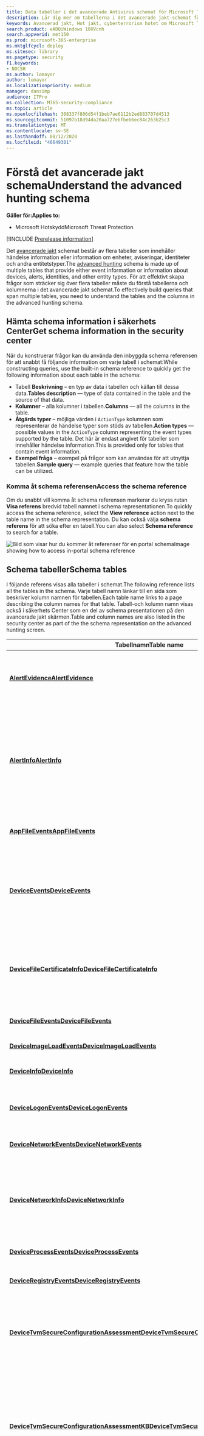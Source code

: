 ```yaml
---
title: Data tabeller i det avancerade Antivirus schemat för Microsoft Threat Protection
description: Lär dig mer om tabellerna i det avancerade jakt-schemat för att förstå de data du kan använda för att få frågor mot jakt efter
keywords: Avancerad jakt, Hot jakt, cyberterrorism hotet om Microsoft Threat Protection, Microsoft 365, MTP, m365, sökning, frågor, telemetri, schema referens, kusto, tabell, data
search.product: eADQiWindows 10XVcnh
search.appverid: met150
ms.prod: microsoft-365-enterprise
ms.mktglfcycl: deploy
ms.sitesec: library
ms.pagetype: security
f1.keywords:
- NOCSH
ms.author: lomayor
author: lomayor
ms.localizationpriority: medium
manager: dansimp
audience: ITPro
ms.collection: M365-security-compliance
ms.topic: article
ms.openlocfilehash: 308337f806d54f1beb7ae6112b2ed883707d4513
ms.sourcegitcommit: 51097b18d94da20aa727ebfbeb6ec84c263b25c3
ms.translationtype: MT
ms.contentlocale: sv-SE
ms.lasthandoff: 08/12/2020
ms.locfileid: "46649301"
---
```

# <a name="understand-the-advanced-hunting-schema"></a><span data-ttu-id="8ade1-104">Förstå det avancerade jakt schema</span><span class="sxs-lookup"><span data-stu-id="8ade1-104">Understand the advanced hunting schema</span></span>

<span data-ttu-id="8ade1-105">**Gäller för:**</span><span class="sxs-lookup"><span data-stu-id="8ade1-105">**Applies to:**</span></span>
- <span data-ttu-id="8ade1-106">Microsoft Hotskydd</span><span class="sxs-lookup"><span data-stu-id="8ade1-106">Microsoft Threat Protection</span></span>

[!INCLUDE [Prerelease information](../includes/prerelease.md)]

<span data-ttu-id="8ade1-107">Det [avancerade jakt](advanced-hunting-overview.md) schemat består av flera tabeller som innehåller händelse information eller information om enheter, aviseringar, identiteter och andra entitetstyper.</span><span class="sxs-lookup"><span data-stu-id="8ade1-107">The [advanced hunting](advanced-hunting-overview.md) schema is made up of multiple tables that provide either event information or information about devices, alerts, identities, and other entity types.</span></span> <span data-ttu-id="8ade1-108">För att effektivt skapa frågor som sträcker sig över flera tabeller måste du förstå tabellerna och kolumnerna i det avancerade jakt schemat.</span><span class="sxs-lookup"><span data-stu-id="8ade1-108">To effectively build queries that span multiple tables, you need to understand the tables and the columns in the advanced hunting schema.</span></span>

## <a name="get-schema-information-in-the-security-center"></a><span data-ttu-id="8ade1-109">Hämta schema information i säkerhets Center</span><span class="sxs-lookup"><span data-stu-id="8ade1-109">Get schema information in the security center</span></span>
<span data-ttu-id="8ade1-110">När du konstruerar frågor kan du använda den inbyggda schema referensen för att snabbt få följande information om varje tabell i schemat:</span><span class="sxs-lookup"><span data-stu-id="8ade1-110">While constructing queries, use the built-in schema reference to quickly get the following information about each table in the schema:</span></span>

- <span data-ttu-id="8ade1-111">Tabell **Beskrivning** – en typ av data i tabellen och källan till dessa data.</span><span class="sxs-lookup"><span data-stu-id="8ade1-111">**Tables description** — type of data contained in the table and the source of that data.</span></span>
- <span data-ttu-id="8ade1-112">**Kolumner** – alla kolumner i tabellen.</span><span class="sxs-lookup"><span data-stu-id="8ade1-112">**Columns** — all the columns in the table.</span></span>
- <span data-ttu-id="8ade1-113">**Åtgärds typer** – möjliga värden i `ActionType` kolumnen som representerar de händelse typer som stöds av tabellen.</span><span class="sxs-lookup"><span data-stu-id="8ade1-113">**Action types** — possible values in the `ActionType` column representing the event types supported by the table.</span></span> <span data-ttu-id="8ade1-114">Det här är endast angivet för tabeller som innehåller händelse information.</span><span class="sxs-lookup"><span data-stu-id="8ade1-114">This is provided only for tables that contain event information.</span></span>
- <span data-ttu-id="8ade1-115">**Exempel fråga** – exempel på frågor som kan användas för att utnyttja tabellen.</span><span class="sxs-lookup"><span data-stu-id="8ade1-115">**Sample query** — example queries that feature how the table can be utilized.</span></span>

### <a name="access-the-schema-reference"></a><span data-ttu-id="8ade1-116">Komma åt schema referensen</span><span class="sxs-lookup"><span data-stu-id="8ade1-116">Access the schema reference</span></span>
<span data-ttu-id="8ade1-117">Om du snabbt vill komma åt schema referensen markerar du kryss rutan **Visa referens** bredvid tabell namnet i schema representationen.</span><span class="sxs-lookup"><span data-stu-id="8ade1-117">To quickly access the schema reference, select the **View reference** action next to the table name in the schema representation.</span></span> <span data-ttu-id="8ade1-118">Du kan också välja **schema referens** för att söka efter en tabell.</span><span class="sxs-lookup"><span data-stu-id="8ade1-118">You can also select **Schema reference** to search for a table.</span></span>   

![<span data-ttu-id="8ade1-119">Bild som visar hur du kommer åt referenser för en portal schema</span><span class="sxs-lookup"><span data-stu-id="8ade1-119">Image showing how to access in-portal schema reference</span></span> ](../../media/mtp-ah/ah-reference.png) 

## <a name="schema-tables"></a><span data-ttu-id="8ade1-120">Schema tabeller</span><span class="sxs-lookup"><span data-stu-id="8ade1-120">Schema tables</span></span>
<span data-ttu-id="8ade1-121">I följande referens visas alla tabeller i schemat.</span><span class="sxs-lookup"><span data-stu-id="8ade1-121">The following reference lists all the tables in the schema.</span></span> <span data-ttu-id="8ade1-122">Varje tabell namn länkar till en sida som beskriver kolumn namnen för tabellen.</span><span class="sxs-lookup"><span data-stu-id="8ade1-122">Each table name links to a page describing the column names for that table.</span></span> <span data-ttu-id="8ade1-123">Tabell-och kolumn namn visas också i säkerhets Center som en del av schema presentationen på den avancerade jakt skärmen.</span><span class="sxs-lookup"><span data-stu-id="8ade1-123">Table and column names are also listed in the security center as part of the the schema representation on the advanced hunting screen.</span></span>

| <span data-ttu-id="8ade1-124">Tabellnamn</span><span class="sxs-lookup"><span data-stu-id="8ade1-124">Table name</span></span> | <span data-ttu-id="8ade1-125">Beskrivning</span><span class="sxs-lookup"><span data-stu-id="8ade1-125">Description</span></span> |
|------------|-------------|
| <span data-ttu-id="8ade1-126">**[AlertEvidence](advanced-hunting-alertevidence-table.md)**</span><span class="sxs-lookup"><span data-stu-id="8ade1-126">**[AlertEvidence](advanced-hunting-alertevidence-table.md)**</span></span> | <span data-ttu-id="8ade1-127">Filer, IP-adresser, URL: er, användare eller enheter associerade med aviseringar</span><span class="sxs-lookup"><span data-stu-id="8ade1-127">Files, IP addresses, URLs, users, or devices associated with alerts</span></span> |
| <span data-ttu-id="8ade1-128">**[AlertInfo](advanced-hunting-alertinfo-table.md)**</span><span class="sxs-lookup"><span data-stu-id="8ade1-128">**[AlertInfo](advanced-hunting-alertinfo-table.md)**</span></span> | <span data-ttu-id="8ade1-129">Aviseringar från Microsoft Defender ATP, Office 365 ATP, Microsoft Cloud App Security och Azure ATP, inklusive allvarlighets grad information och kategorisering av hotet</span><span class="sxs-lookup"><span data-stu-id="8ade1-129">Alerts from Microsoft Defender ATP, Office 365 ATP, Microsoft Cloud App Security, and Azure ATP, including severity information and threat categorization</span></span>  |
| <span data-ttu-id="8ade1-130">**[AppFileEvents](advanced-hunting-appfileevents-table.md)**</span><span class="sxs-lookup"><span data-stu-id="8ade1-130">**[AppFileEvents](advanced-hunting-appfileevents-table.md)**</span></span> | <span data-ttu-id="8ade1-131">Filrelaterade aktiviteter i moln program och-tjänster</span><span class="sxs-lookup"><span data-stu-id="8ade1-131">File-related activities in cloud apps and services</span></span> |
| <span data-ttu-id="8ade1-132">**[DeviceEvents](advanced-hunting-deviceevents-table.md)**</span><span class="sxs-lookup"><span data-stu-id="8ade1-132">**[DeviceEvents](advanced-hunting-deviceevents-table.md)**</span></span> | <span data-ttu-id="8ade1-133">Flera händelse typer, inklusive händelser som utlöses av säkerhets kontroller som Windows Defender Antivirus och sårbarhets skydd</span><span class="sxs-lookup"><span data-stu-id="8ade1-133">Multiple event types, including events triggered by security controls such as Windows Defender Antivirus and exploit protection</span></span> |
| <span data-ttu-id="8ade1-134">**[DeviceFileCertificateInfo](advanced-hunting-DeviceFileCertificateInfo-table.md)**</span><span class="sxs-lookup"><span data-stu-id="8ade1-134">**[DeviceFileCertificateInfo](advanced-hunting-DeviceFileCertificateInfo-table.md)**</span></span> | <span data-ttu-id="8ade1-135">Certifikat information för signerade filer som hämtats från certifikat verifierings händelser för slut punkter</span><span class="sxs-lookup"><span data-stu-id="8ade1-135">Certificate information of signed files obtained from certificate verification events on endpoints</span></span> |
| <span data-ttu-id="8ade1-136">**[DeviceFileEvents](advanced-hunting-devicefileevents-table.md)**</span><span class="sxs-lookup"><span data-stu-id="8ade1-136">**[DeviceFileEvents](advanced-hunting-devicefileevents-table.md)**</span></span> | <span data-ttu-id="8ade1-137">Skapa, ändra och andra fil Systems händelser</span><span class="sxs-lookup"><span data-stu-id="8ade1-137">File creation, modification, and other file system events</span></span> |
| <span data-ttu-id="8ade1-138">**[DeviceImageLoadEvents](advanced-hunting-deviceimageloadevents-table.md)**</span><span class="sxs-lookup"><span data-stu-id="8ade1-138">**[DeviceImageLoadEvents](advanced-hunting-deviceimageloadevents-table.md)**</span></span> | <span data-ttu-id="8ade1-139">DLL laddar in händelser</span><span class="sxs-lookup"><span data-stu-id="8ade1-139">DLL loading events</span></span> |
| <span data-ttu-id="8ade1-140">**[DeviceInfo](advanced-hunting-deviceinfo-table.md)**</span><span class="sxs-lookup"><span data-stu-id="8ade1-140">**[DeviceInfo](advanced-hunting-deviceinfo-table.md)**</span></span> | <span data-ttu-id="8ade1-141">Maskin information, inklusive OS-information</span><span class="sxs-lookup"><span data-stu-id="8ade1-141">Machine information, including OS information</span></span> |
| <span data-ttu-id="8ade1-142">**[DeviceLogonEvents](advanced-hunting-devicelogonevents-table.md)**</span><span class="sxs-lookup"><span data-stu-id="8ade1-142">**[DeviceLogonEvents](advanced-hunting-devicelogonevents-table.md)**</span></span> | <span data-ttu-id="8ade1-143">Inloggnings händelser och andra autentiseringsförsök för enheter</span><span class="sxs-lookup"><span data-stu-id="8ade1-143">Sign-ins and other authentication events on devices</span></span> |
| <span data-ttu-id="8ade1-144">**[DeviceNetworkEvents](advanced-hunting-devicenetworkevents-table.md)**</span><span class="sxs-lookup"><span data-stu-id="8ade1-144">**[DeviceNetworkEvents](advanced-hunting-devicenetworkevents-table.md)**</span></span> | <span data-ttu-id="8ade1-145">Nätverks anslutning och relaterade händelser</span><span class="sxs-lookup"><span data-stu-id="8ade1-145">Network connection and related events</span></span> |
| <span data-ttu-id="8ade1-146">**[DeviceNetworkInfo](advanced-hunting-devicenetworkinfo-table.md)**</span><span class="sxs-lookup"><span data-stu-id="8ade1-146">**[DeviceNetworkInfo](advanced-hunting-devicenetworkinfo-table.md)**</span></span> | <span data-ttu-id="8ade1-147">Nätverks egenskaper för datorer, inklusive adaptrar, IP-och MAC-adresser samt anslutna nätverk och domäner</span><span class="sxs-lookup"><span data-stu-id="8ade1-147">Network properties of machines, including adapters, IP and MAC addresses, as well as connected networks and domains</span></span> |
| <span data-ttu-id="8ade1-148">**[DeviceProcessEvents](advanced-hunting-deviceprocessevents-table.md)**</span><span class="sxs-lookup"><span data-stu-id="8ade1-148">**[DeviceProcessEvents](advanced-hunting-deviceprocessevents-table.md)**</span></span> | <span data-ttu-id="8ade1-149">Skapa och relaterade händelser</span><span class="sxs-lookup"><span data-stu-id="8ade1-149">Process creation and related events</span></span> |
| <span data-ttu-id="8ade1-150">**[DeviceRegistryEvents](advanced-hunting-deviceregistryevents-table.md)**</span><span class="sxs-lookup"><span data-stu-id="8ade1-150">**[DeviceRegistryEvents](advanced-hunting-deviceregistryevents-table.md)**</span></span> | <span data-ttu-id="8ade1-151">Skapa och ändra register poster</span><span class="sxs-lookup"><span data-stu-id="8ade1-151">Creation and modification of registry entries</span></span> |
| <span data-ttu-id="8ade1-152">**[DeviceTvmSecureConfigurationAssessment](advanced-hunting-devicetvmsecureconfigurationassessment-table.md)**</span><span class="sxs-lookup"><span data-stu-id="8ade1-152">**[DeviceTvmSecureConfigurationAssessment](advanced-hunting-devicetvmsecureconfigurationassessment-table.md)**</span></span> | <span data-ttu-id="8ade1-153">Hot & sårbarhet hantera utvärderings händelser som visar status för olika säkerhetskonfigurationer på enheter</span><span class="sxs-lookup"><span data-stu-id="8ade1-153">Threat & Vulnerability Management assessment events, indicating the status of various security configurations on devices</span></span> |
| <span data-ttu-id="8ade1-154">**[DeviceTvmSecureConfigurationAssessmentKB](advanced-hunting-devicetvmsecureconfigurationassessmentkb-table.md)**</span><span class="sxs-lookup"><span data-stu-id="8ade1-154">**[DeviceTvmSecureConfigurationAssessmentKB](advanced-hunting-devicetvmsecureconfigurationassessmentkb-table.md)**</span></span> | <span data-ttu-id="8ade1-155">Kunskaps bas för olika säkerhetskonfigurationer som används av hotet & sårbarhets hantering för att utvärdera enheter; inkluderar mappningar till olika standarder och benchmarks</span><span class="sxs-lookup"><span data-stu-id="8ade1-155">Knowledge base of various security configurations used by Threat & Vulnerability Management to assess devices; includes mappings to various standards and benchmarks</span></span>  |
| <span data-ttu-id="8ade1-156">**[DeviceTvmSoftwareInventoryVulnerabilities](advanced-hunting-devicetvmsoftwareinventoryvulnerabilities-table.md)**</span><span class="sxs-lookup"><span data-stu-id="8ade1-156">**[DeviceTvmSoftwareInventoryVulnerabilities](advanced-hunting-devicetvmsoftwareinventoryvulnerabilities-table.md)**</span></span> | <span data-ttu-id="8ade1-157">Inventering av program vara på enheter samt eventuella kända säkerhets problem i dessa program varu produkter</span><span class="sxs-lookup"><span data-stu-id="8ade1-157">Inventory of software on devices as well as any known vulnerabilities in these software products</span></span> |
| <span data-ttu-id="8ade1-158">**[DeviceTvmSoftwareVulnerabilitiesKB](advanced-hunting-devicetvmsoftwarevulnerabilitieskb-table.md)**</span><span class="sxs-lookup"><span data-stu-id="8ade1-158">**[DeviceTvmSoftwareVulnerabilitiesKB](advanced-hunting-devicetvmsoftwarevulnerabilitieskb-table.md)**</span></span> | <span data-ttu-id="8ade1-159">Kunskaps basen för offentligt avgivna säkerhets problem, inklusive om en utnyttjande-kod är allmänt tillgänglig</span><span class="sxs-lookup"><span data-stu-id="8ade1-159">Knowledge base of publicly disclosed vulnerabilities, including whether exploit code is publicly available</span></span> |
| <span data-ttu-id="8ade1-160">**[EmailAttachmentInfo](advanced-hunting-emailattachmentinfo-table.md)**</span><span class="sxs-lookup"><span data-stu-id="8ade1-160">**[EmailAttachmentInfo](advanced-hunting-emailattachmentinfo-table.md)**</span></span> | <span data-ttu-id="8ade1-161">Information om bifogade filer i e-postmeddelanden</span><span class="sxs-lookup"><span data-stu-id="8ade1-161">Information about files attached to emails</span></span> |
| <span data-ttu-id="8ade1-162">**[EmailEvents](advanced-hunting-emailevents-table.md)**</span><span class="sxs-lookup"><span data-stu-id="8ade1-162">**[EmailEvents](advanced-hunting-emailevents-table.md)**</span></span> | <span data-ttu-id="8ade1-163">Microsoft 365-e-posthändelser, inklusive händelser för e-postleverans och blockering</span><span class="sxs-lookup"><span data-stu-id="8ade1-163">Microsoft 365 email events, including email delivery and blocking events</span></span> |
| <span data-ttu-id="8ade1-164">**[EmailPostDeliveryEvents](advanced-hunting-emailpostdeliveryevents-table.md)**</span><span class="sxs-lookup"><span data-stu-id="8ade1-164">**[EmailPostDeliveryEvents](advanced-hunting-emailpostdeliveryevents-table.md)**</span></span> | <span data-ttu-id="8ade1-165">Säkerhets händelser som inträffar efter leverans efter att Microsoft 365 har levererat e-postmeddelandet till mottagar post lådan</span><span class="sxs-lookup"><span data-stu-id="8ade1-165">Security events that occur post-delivery, after Microsoft 365 has delivered the emails to the recipient mailbox</span></span> |
| <span data-ttu-id="8ade1-166">**[EmailUrlInfo](advanced-hunting-emailurlinfo-table.md)**</span><span class="sxs-lookup"><span data-stu-id="8ade1-166">**[EmailUrlInfo](advanced-hunting-emailurlinfo-table.md)**</span></span> | <span data-ttu-id="8ade1-167">Information om URL: er för e-postmeddelanden</span><span class="sxs-lookup"><span data-stu-id="8ade1-167">Information about URLs on emails</span></span> |
| <span data-ttu-id="8ade1-168">**[IdentityInfo](advanced-hunting-identityinfo-table.md)**</span><span class="sxs-lookup"><span data-stu-id="8ade1-168">**[IdentityInfo](advanced-hunting-identityinfo-table.md)**</span></span> | <span data-ttu-id="8ade1-169">Konto information från olika källor, inklusive Azure Active Directory</span><span class="sxs-lookup"><span data-stu-id="8ade1-169">Account information from various sources, including Azure Active Directory</span></span> |
| <span data-ttu-id="8ade1-170">**[IdentityLogonEvents](advanced-hunting-identitylogonevents-table.md)**</span><span class="sxs-lookup"><span data-stu-id="8ade1-170">**[IdentityLogonEvents](advanced-hunting-identitylogonevents-table.md)**</span></span> | <span data-ttu-id="8ade1-171">Autentiseringsproblem för Active Directory och Microsoft Online-tjänster</span><span class="sxs-lookup"><span data-stu-id="8ade1-171">Authentication events on Active Directory and Microsoft online services</span></span> |
| <span data-ttu-id="8ade1-172">**[IdentityQueryEvents](advanced-hunting-identityqueryevents-table.md)**</span><span class="sxs-lookup"><span data-stu-id="8ade1-172">**[IdentityQueryEvents](advanced-hunting-identityqueryevents-table.md)**</span></span> | <span data-ttu-id="8ade1-173">Fråge aktiviteter utförs mot Active Directory-objekt, till exempel användare, grupper, enheter och domäner</span><span class="sxs-lookup"><span data-stu-id="8ade1-173">Query activities performed against Active Directory objects, such as users, groups, devices, and domains</span></span> |

## <a name="related-topics"></a><span data-ttu-id="8ade1-174">Relaterade ämnen</span><span class="sxs-lookup"><span data-stu-id="8ade1-174">Related topics</span></span>
- [<span data-ttu-id="8ade1-175">Översikt över avancerad jakt</span><span class="sxs-lookup"><span data-stu-id="8ade1-175">Advanced hunting overview</span></span>](advanced-hunting-overview.md)
- [<span data-ttu-id="8ade1-176">Lär dig frågespråket</span><span class="sxs-lookup"><span data-stu-id="8ade1-176">Learn the query language</span></span>](advanced-hunting-query-language.md)
- [<span data-ttu-id="8ade1-177">Arbeta med frågeresultat</span><span class="sxs-lookup"><span data-stu-id="8ade1-177">Work with query results</span></span>](advanced-hunting-query-results.md)
- [<span data-ttu-id="8ade1-178">Använda delade frågor</span><span class="sxs-lookup"><span data-stu-id="8ade1-178">Use shared queries</span></span>](advanced-hunting-shared-queries.md)
- [<span data-ttu-id="8ade1-179">Olika enheter, e-postmeddelanden, appar och identiteter</span><span class="sxs-lookup"><span data-stu-id="8ade1-179">Hunt across devices, emails, apps, and identities</span></span>](advanced-hunting-query-emails-devices.md)
- [<span data-ttu-id="8ade1-180">Använda metodtips för frågor</span><span class="sxs-lookup"><span data-stu-id="8ade1-180">Apply query best practices</span></span>](advanced-hunting-best-practices.md)
